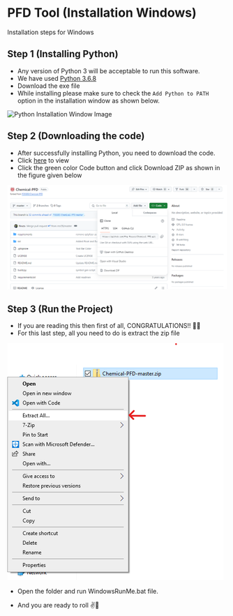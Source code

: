 
# PFD Tool (Installation Windows)

Installation steps for Windows 

## Step 1 (Installing Python)

* Any version of Python 3 will be acceptable to run this software.
* We have used [Python 3.6.8](https://www.python.org/downloads/release/python-368/)
* Download the exe file
* While installing please make sure to check the ```Add Python to PATH``` option in the installation window as shown below.

![Python Installation Window Image](https://docs.blender.org/manual/en/latest/_images/about_contribute_install_windows_installer.png)

## Step 2 (Downloading the code)

* After successfully installing Python, you need to download the code.
* Click [here](https://github.com/frg-fossee/Chemical-PFD) to view
* Click the green color Code button and click Download ZIP as shown in the figure given below

![Download Zip File](images/download.png)


## Step 3 (Run the Project)

* If you are reading this then first of all, CONGRATULATIONS!! 🎉🎉
* For this last step, all you need to do is extract the zip file

![Extraction of zip file](images/extract.png)

* Open the folder and run WindowsRunMe.bat file.

* And you are ready to roll ✌🤘
